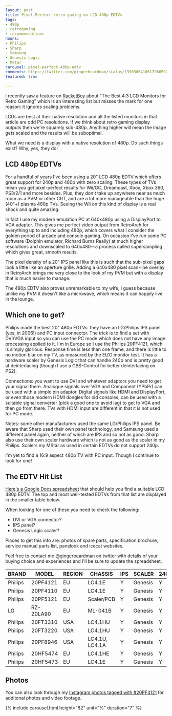 ```yaml
---
layout: post
title: Pixel-Perfect retro gaming on LCD 480p EDTVs
tags:
- 480p
- retrogaming
- recommendations
nouns:
- Philips
- Sharp
- Samsung
- Genesis Logic
- MStar
carousel: pixel-perfect-480p-edtv
comments: https://twitter.com/gingerbeardman/status/1390306410617966592
featured: true

---
```

I recently saw a feature on [RacketBoy](https://www.racketboy.com/retro/the-best-43-square-lcd-monitors-for-retro-gaming-classic-pc-use) about "The Best 4:3 LCD Monitors for Retro Gaming" which is an interesting list but misses the mark for one reason: it ignores scaling problems.

LCDs are best at their native resolution and all the listed monitors in that article are odd PC resolutions. If we think about retro gaming display outputs then we're squarely sub-480p. Anything higher will mean the image gets scaled and the results will be suboptimal.

What we need is a display with a native resolution of 480p. Do such things exist? Why, yes, they do!

## LCD 480p EDTVs

For a handful of years I've been using a 20" LCD 480p EDTV which offers great support for 240p and 480p with zero scaling. These types of TVs mean you get pixel-perfect results for Wii/GC, Dreamcast, Xbox, Xbox 360, PS3/2/1 and more besides. Plus, they don't take up anywhere near as much room as a PVM or other CRT, and are a lot more manageable than the huge (40"+) plasma 480p TVs. Seeing the Wii on this kind of display is a real shock and quite amazing.

In fact I use my modern emulation PC at 640x480p using a DisplayPort to VGA adapter. This gives me perfect video output from RetroArch for everything up to and including 480p, which covers what I consider the golden period of arcade and console gaming. On occasion I've run some PC software (Dolphin emulator, Richard Burns Really) at much higher resolutions and downscaled to 640x480—a process called supersampling which gives great, smooth results.

The pixel density of a 20" IPS panel like this is such that the sub-pixel gaps look a little like an aperture grille. Adding a 640x480 pixel scan-line overlay in RetroArch brings me very close to the look of my PVM but with a display that is much easier to manage.

The 480p EDTV also proves unremarkable to my wife, I guess because unlike my PVM it doesn't like a microwave, which means it can happily live in the lounge.

## Which one to get?

Philips made the best 20" 480p EDTVs: they have an LG/Philips IPS panel (yes, in 2006!) and PC input connector. The trick is to find a set with DVI/VGA input so you can use the PC mode which does not have any image processing applied to it. I'm in Europe so I use the Philips 20PF4121, which is simply glorious. Response time is less than one frame, and there is little to no motion blur on my TV, as measured by the EIZO monitor test. It has a hardware scaler by Genesis Logic that can handle 240p and is pretty good at deinterlacing (though I use a GBS-Control for better deinterlacing on PS2).

Connections: you want to use DVI and whatever adaptors you need to get your signal there. Analogue signals over VGA and Component (YPbPr) can be used with a simple pin adaptor. Digital signals like HDMI and DisplayPort, or even those modern HDMI dongles for old consoles, can be used with a suitable signal converter (pick a good one to avoid lag) to get to VGA and then go from there. TVs with HDMI input are different in that it is not used for PC mode.

Notes: some other manufacturers used the same LG/Philips IPS panel. Be aware that Sharp used their own panel technology, and Samsung used a different panel again, neither of which are IPS and so not as good. Sharp also use their own scaler hardware which is not as good as the scaler in my Philips. Scalers my MStar as used in certain EDTVs do not support 240p.

I'm yet to find a 16:9 aspect 480p TV with PC input. Though I continue to look for one!

## The EDTV Hit List

[Here's a Google Docs spreadsheet](https://docs.google.com/spreadsheets/d/1HOEvXkjMTum_Vd1CJ0RrpvgH0a_Uo0zJc9RwUtfZVZ0/edit?usp=sharing) that should help you find a suitable LCD 480p EDTV. The top and most well-tested EDTVs from that list are displayed in the smaller table below.

When looking for one of these you need to check the following:

* DVI or VGA connector?
* IPS panel?
* Genesis Logic scaler?

Places to get this info are: photos of spare parts, specification brochure, service manual parts list, panelook and icecat websites.

Feel free to contact me [@gingerbeardman](https://twitter.com/gingerbeardman) on twitter with details of your buying choice and experiences and I'll be sure to update the spreadsheet.

|BRAND  |MODEL    |REGION|CHASSIS       |IPS|SCALER |240P|INPUT|YEAR|
|-------|---------|------|--------------|---|-------|----|-----|----|
|Philips|20PF4121 |EU    |LC4.1E        |Y  |Genesis|Y   |DVI  |2006|
|Philips|20PF4110 |EU    |LC4.1E        |Y  |Genesis|Y   |DVI  |2005|
|Philips|20PF5121 |EU    |Scaler/PCB    |Y  |Genesis|Y   |DVI  |2006|
|LG     |RZ-20LA90|EU    |ML-041B       |Y  |Genesis|Y   |VGA  |2005|
|Philips|20FT3310 |USA   |LC4.1HU       |Y  |Genesis|Y   |VGA  |2004|
|Philips|20FT3220 |USA   |LC4.1HU       |Y  |Genesis|Y   |VGA  |2004|
|Philips|20PF8946 |USA   |LC4.1U, LC4.1A|Y  |Genesis|Y   |VGA  |2004|
|Philips|20HF5474 |EU    |LC4.1HE       |Y  |Genesis|Y   |DVI  |2009|
|Philips|20HF5473 |EU    |LC4.1E        |Y  |Genesis|Y   |DVI  |2005|

## Photos

You can also look through my [Instagram photos tagged with #20PF4121](https://www.instagram.com/explore/tags/20pf4121/) for additonal photos and video footage.

{% include carousel.html height="82" unit="%" duration="7" %}